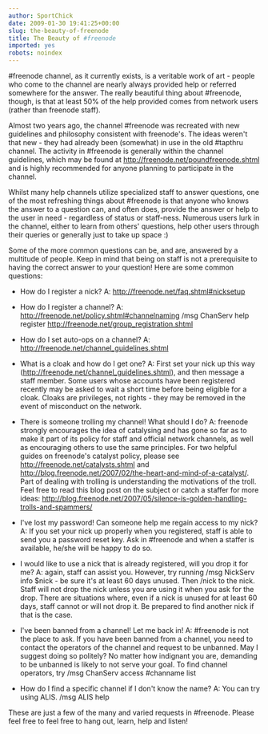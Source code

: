 ```yaml
---
author: SportChick
date: 2009-01-30 19:41:25+00:00
slug: the-beauty-of-freenode
title: The Beauty of #freenode
imported: yes
robots: noindex
---
```

#freenode channel, as it currently exists, is a veritable work of art - people who come to the channel are nearly always provided help or referred somewhere for the answer.  The really beautiful thing about #freenode, though, is that at least 50% of the help provided comes from network users (rather than freenode staff).

Almost two years ago, the channel #freenode was recreated with new guidelines and philosophy consistent with freenode's.  The ideas weren't that new - they had already been (somewhat) in use in the old #tapthru channel.  The activity in #freenode is generally within the channel guidelines, which may be found at http://freenode.net/poundfreenode.shtml and is highly recommended for anyone planning to participate in the channel.

Whilst many help channels utilize specialized staff to answer questions, one of the most refreshing things about #freenode is that anyone who knows the answer to a question can, and often does, provide the answer or help to the user in need - regardless of status or staff-ness.  Numerous users lurk in the channel, either to learn from others' questions, help other users through their queries or generally just to take up space :)

Some of the more common questions can be, and are, answered by a multitude of people.  Keep in mind that being on staff is not a prerequisite to having the correct answer to your question!  Here are some common questions:



	
  * How do I register a nick? A: http://freenode.net/faq.shtml#nicksetup



	
  * How do I register a channel? A: http://freenode.net/policy.shtml#channelnaming /msg ChanServ help register  http://freenode.net/group_registration.shtml



	
  * How do I set auto-ops on a channel? A: http://freenode.net/channel_guidelines.shtml



	
  * What is a cloak and how do I get one? A: First set your nick up this way (http://freenode.net/channel_guidelines.shtml), and then message a staff member.  Some users whose accounts have been registered recently may be asked to wait a short time before being eligible for a cloak.  Cloaks are privileges, not rights - they may be removed in the event of misconduct on the network.



	
  * There is someone trolling my channel! What should I do?  A:     freenode strongly encourages the idea of catalysing and has gone so far as to make it part of its policy for staff and official network channels, as well as encouraging others to use the same principles.  For two helpful guides on freenode's catalyst policy, please see http://freenode.net/catalysts.shtml and http://blog.freenode.net/2007/02/the-heart-and-mind-of-a-catalyst/. Part of dealing with trolling is understanding the motivations of the troll.  Feel free to read this blog post on the subject or catch a staffer for more ideas: http://blog.freenode.net/2007/05/silence-is-golden-handling-trolls-and-spammers/



	
  * I've lost my password!  Can someone help me regain access to my nick?  A: If you set your nick up properly when you registered, staff is able to send you a password reset key.  Ask in #freenode and when a staffer is available, he/she will be happy to do so.



	
  * I would like to use a nick that is already registered, will you drop it for me?  A: again, staff can assist you.  However, try running /msg NickServ info $nick - be sure it's at least 60 days unused.  Then /nick to the nick.  Staff will not drop the nick unless you are using it when you ask for the drop.  There are situations where, even if a nick is unused for at least 60 days, staff cannot or will not drop it.  Be prepared to find another nick if that is the case.



	
  * I've been banned from a channel!  Let me back in!  A: #freenode is not the place to ask.  If you have been banned from a channel, you need to contact the operators of the channel and request to be unbanned.  May I suggest doing so politely?  No matter how indignant you are, demanding to be unbanned is likely to not serve your goal.  To find channel operators, try /msg ChanServ access #channame list



	
  * How do I find a specific channel if I don't know the name?  A: You can try using ALIS.  /msg ALIS help


These are just a few of the many and varied requests in #freenode.  Please feel free to feel free to hang out, learn, help and listen!
